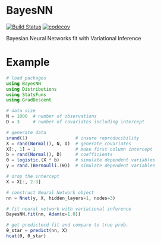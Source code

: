 # BayesNN

[![Build Status](https://travis-ci.org/jacobcvt12/BayesNN.jl.svg?branch=master)](https://travis-ci.org/jacobcvt12/BayesNN.jl)
[![codecov](https://codecov.io/gh/jacobcvt12/BayesNN.jl/branch/master/graph/badge.svg)](https://codecov.io/gh/jacobcvt12/BayesNN.jl)

Bayesian Neural Networks fit with Variational Inference

# Example

```julia
# load packages
using BayesNN
using Distributions
using StatsFuns
using GradDescent

# data size
N = 1000  # number of observations
D = 3     # number of covariates including intercept

# generate data
srand(1)                  # insure reproducibility
X = rand(Normal(), N, D)  # generate covariates
X[:, 1] = 1               # make first column intercept
b = rand(Normal(), D)     # coefficients
θ = logistic.(X * b)      # simulate dependent variables
y = rand.(Bernoulli.(θ))  # simulate dependent variables

# drop the intercept
X = X[:, 2:3]

# construct Neural Network object
nn = Nnet(y, X, hidden_layers=1, nodes=3)

# fit neural network with variational inference
BayesNN.fit(nn, Adam(α=1.0))

# get predictecd fit and compare to true prob.
θ_star = predict(nn, X)
hcat(θ, θ_star)
```

